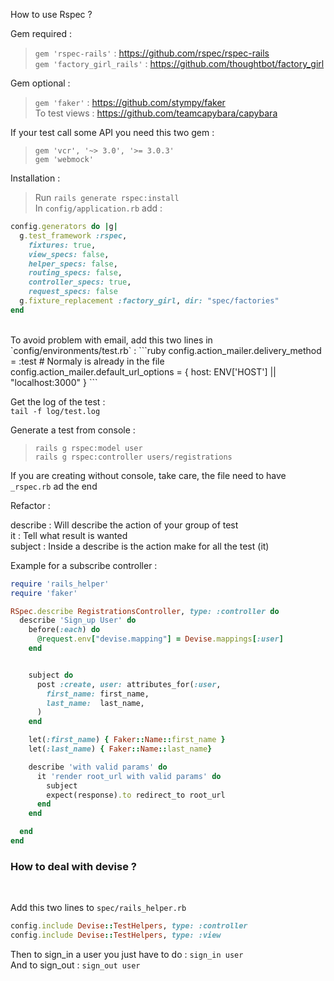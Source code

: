 How to use Rspec ?


Gem required :

> `gem 'rspec-rails'` : https://github.com/rspec/rspec-rails  
> `gem 'factory_girl_rails'` : https://github.com/thoughtbot/factory_girl  


Gem optional :
> `gem 'faker'` : https://github.com/stympy/faker <br>
> To test views : https://github.com/teamcapybara/capybara <br>

If your test call some API you need this two gem :
> `gem 'vcr', '~> 3.0', '>= 3.0.3'` <br>
> `gem 'webmock'` <br>

Installation :
> Run `rails generate rspec:install` <br>
> In `config/application.rb` add : <br>

```ruby
config.generators do |g|
  g.test_framework :rspec,
    fixtures: true,
    view_specs: false,
    helper_specs: false,
    routing_specs: false,
    controller_specs: true,
    request_specs: false
  g.fixture_replacement :factory_girl, dir: "spec/factories"
end
```
<br>
To avoid problem with email, add this two lines in `config/environments/test.rb` :
```ruby
config.action_mailer.delivery_method = :test  # Normaly is already in the file
config.action_mailer.default_url_options = { host: ENV['HOST'] || "localhost:3000" }
```

Get the log of the test : <br>
`tail -f log/test.log` <br>

Generate a test from console : <br>
> `rails g rspec:model user` <br>
> `rails g rspec:controller users/registrations`

If you are creating without console, take care, the file need to have `_rspec.rb` ad the end



Refactor :

describe : Will describe the action of your group of test <br>
it       : Tell what result is wanted <br>
subject  : Inside a describe is the action make for all the test (it) <br>

Example for a subscribe controller :
```ruby
require 'rails_helper'
require 'faker'

RSpec.describe RegistrationsController, type: :controller do
  describe 'Sign_up User' do
    before(:each) do
      @request.env["devise.mapping"] = Devise.mappings[:user]
    end


    subject do
      post :create, user: attributes_for(:user,
        first_name: first_name,
        last_name:  last_name,
      )
    end

    let(:first_name) { Faker::Name::first_name }
    let(:last_name) { Faker::Name::last_name}

    describe 'with valid params' do
      it 'render root_url with valid params' do
        subject
        expect(response).to redirect_to root_url
      end
    end

  end
end
```


<h3> How to deal with devise ? </h3> <br>

Add this two lines to `spec/rails_helper.rb` <br>
```ruby
config.include Devise::TestHelpers, type: :controller
config.include Devise::TestHelpers, type: :view
```

Then to sign_in a user you just have to do : `sign_in user` <br>
And to sign_out : `sign_out user`
